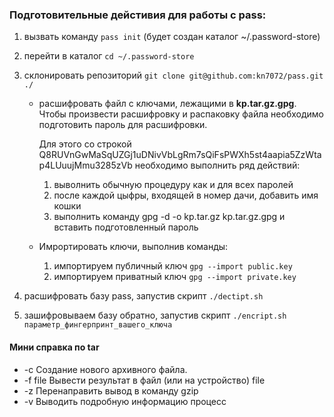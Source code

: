 ### Подготовительные дейстивия для работы с pass:

1. вызвать команду `pass init` (будет создан каталог ~/.password-store)
2. перейти в каталог `cd ~/.password-store`
3. склонировать репозиторий `git clone git@github.com:kn7072/pass.git ./`
    - расшифровать файл с ключами, лежащими в **kp.tar.gz.gpg**. Чтобы произвести расшифровку и распаковку файла необходимо подготовить пароль для расшифровки. 
        
        Для этого со строкой Q8RUVnGwMaSqUZGj1uDNivVbLgRm7sQiFsPWXh5st4aapia5ZzWtap4LUuujMmu3285zVb необходимо выполнить ряд действий:

        1. выволнить обычную процедуру как и для всех паролей
        2. после каждой цыфры, входящей в номер дачи, добавить имя кошки
        3. выполнить команду gpg -d -o kp.tar.gz kp.tar.gz.gpg и вставить подготовленный пароль
    - Имрортировать ключи, выполнив команды:
        1. импортируем публичный ключ `gpg --import public.key`
        2. импортируем приватный ключ `gpg --import private.key`
        
4. расшифровать базу pass, запустив скрипт  `./dectipt.sh`
5. зашифровываем базу обратно, запустив скрипт `./encript.sh параметр_фингерпринт_вашего_ключа`

#### Мини справка по tar
- -c Создание нового архивного файла.
- -f file Вывести результат в файл (или на устройство) file
- -z Перенаправить вывод в команду gzip
- -v Выводить подробную информацию процесс
